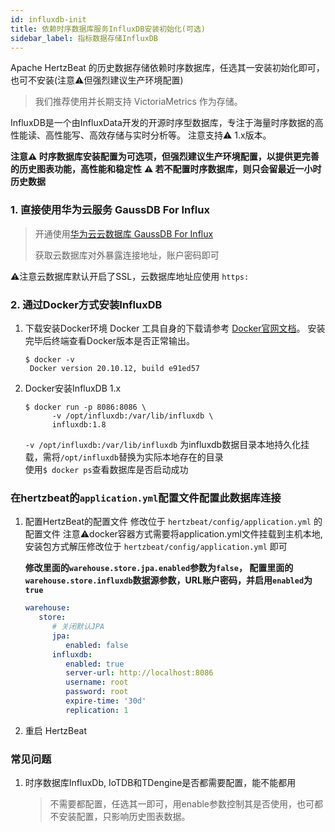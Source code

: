 ```yaml
---
id: influxdb-init  
title: 依赖时序数据库服务InfluxDB安装初始化(可选)        
sidebar_label: 指标数据存储InfluxDB
---
```


Apache HertzBeat 的历史数据存储依赖时序数据库，任选其一安装初始化即可，也可不安装(注意⚠️但强烈建议生产环境配置)

> 我们推荐使用并长期支持 VictoriaMetrics 作为存储。

InfluxDB是一个由InfluxData开发的开源时序型数据库，专注于海量时序数据的高性能读、高性能写、高效存储与实时分析等。 注意支持⚠️ 1.x版本。

**注意⚠️ 时序数据库安装配置为可选项，但强烈建议生产环境配置，以提供更完善的历史图表功能，高性能和稳定性**
**⚠️ 若不配置时序数据库，则只会留最近一小时历史数据**

### 1. 直接使用华为云服务 GaussDB For Influx

> 开通使用[华为云云数据库 GaussDB For Influx](https://www.huaweicloud.com/intl/zh-cn/product/gaussdb.html)
>
> 获取云数据库对外暴露连接地址，账户密码即可

⚠️注意云数据库默认开启了SSL，云数据库地址应使用 `https:`

### 2. 通过Docker方式安装InfluxDB

1. 下载安装Docker环境
Docker 工具自身的下载请参考 [Docker官网文档](https://docs.docker.com/get-docker/)。
安装完毕后终端查看Docker版本是否正常输出。

   ```shell
   $ docker -v
    Docker version 20.10.12, build e91ed57
   ```

2. Docker安装InfluxDB 1.x

   ```shell
   $ docker run -p 8086:8086 \
         -v /opt/influxdb:/var/lib/influxdb \
         influxdb:1.8
   ```

   `-v /opt/influxdb:/var/lib/influxdb` 为influxdb数据目录本地持久化挂载，需将`/opt/influxdb`替换为实际本地存在的目录  
   使用```$ docker ps```查看数据库是否启动成功

### 在hertzbeat的`application.yml`配置文件配置此数据库连接

1. 配置HertzBeat的配置文件
   修改位于 `hertzbeat/config/application.yml` 的配置文件
   注意⚠️docker容器方式需要将application.yml文件挂载到主机本地,安装包方式解压修改位于 `hertzbeat/config/application.yml` 即可

   **修改里面的`warehouse.store.jpa.enabled`参数为`false`， 配置里面的`warehouse.store.influxdb`数据源参数，URL账户密码，并启用`enabled`为`true`**

   ```yaml
   warehouse:
      store:
         # 关闭默认JPA
         jpa:
            enabled: false
         influxdb:
            enabled: true
            server-url: http://localhost:8086
            username: root
            password: root
            expire-time: '30d'
            replication: 1
   ```

2. 重启 HertzBeat

### 常见问题

1. 时序数据库InfluxDb, IoTDB和TDengine是否都需要配置，能不能都用

   > 不需要都配置，任选其一即可，用enable参数控制其是否使用，也可都不安装配置，只影响历史图表数据。
